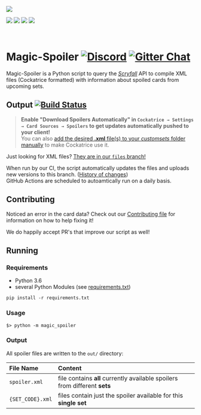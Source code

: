 ![](https://img.shields.io/badge/dynamic/xml?url=https%3A%2F%2Fraw.githubusercontent.com%2FCockatrice%2FMagic-Spoiler%2Ffiles%2Fspoiler.xml&query=%2F%2Finfo%2FcreatedAt&label=Updated)

[![](https://img.shields.io/badge/dynamic/xml.svg?label=Included%20sets&colorB=lightgrey&url=https%3A%2F%2Fraw.githubusercontent.com%2FCockatrice%2FMagic-Spoiler%2Ffiles%2Fspoiler.xml&query=count(%2F%2Flongname))](https://github.com/Cockatrice/Magic-Spoiler/tree/files) [![](https://img.shields.io/badge/dynamic/xml.svg?label=&colorB=lightgrey&url=https%3A%2F%2Fraw.githubusercontent.com%2FCockatrice%2FMagic-Spoiler%2Ffiles%2Fspoiler.xml&query=%2F%2Flongname)](https://github.com/Cockatrice/Magic-Spoiler/blob/files/spoiler.xml)
[![](https://img.shields.io/badge/dynamic/xml.svg?label=Release%20dates&colorB=lightgrey&url=https%3A%2F%2Fraw.githubusercontent.com%2FCockatrice%2FMagic-Spoiler%2Ffiles%2Fspoiler.xml&query=%2F%2Freleasedate)](https://github.com/Cockatrice/Magic-Spoiler/blob/files/spoiler.xml) [![](https://img.shields.io/badge/dynamic/xml.svg?label=Included%20cards&colorB=lightgrey&url=https%3A%2F%2Fraw.githubusercontent.com%2FCockatrice%2FMagic-Spoiler%2Ffiles%2Fspoiler.xml&query=count(%2F%2Fcard))](https://github.com/Cockatrice/Magic-Spoiler/blob/files/spoiler.xml)

<br>

# Magic-Spoiler [![Discord](https://img.shields.io/discord/314987288398659595?label=Discord&logo=discord&logoColor=white)](https://discord.gg/3Z9yzmA) [![Gitter Chat](https://img.shields.io/gitter/room/Cockatrice/Magic-Spoiler)](https://gitter.im/Cockatrice/Magic-Spoiler) #

Magic-Spoiler is a Python script to query the <i>[Scryfall](https://scryfall.com)</i> API to compile XML files (Cockatrice formatted) with information about spoiled cards from upcoming sets.

## Output [![Build Status](https://github.com/Cockatrice/Magic-Spoiler/workflows/Deploy/badge.svg?branch=master)](https://github.com/Cockatrice/Magic-Spoiler/actions?query=workflow%3ADeploy+event%3Aworkflow_dispatch+event%3Aschedule+branch%3Amaster) ##
>**Enable "Download Spoilers Automatically" in `Cockatrice → Settings → Card Sources → Spoilers` to get updates automatically pushed to your client!**<br>
You can also [add the desired <b>.xml</b> file(s) to your <i>customsets</i> folder manually](https://github.com/Cockatrice/Cockatrice/wiki/Custom-Cards-&-Sets#to-add-custom-sets-follow-these-steps) to make Cockatrice use it.

Just looking for XML files?  [They are in our `files` branch!](https://github.com/Cockatrice/Magic-Spoiler/tree/files) 

When run by our CI, the script automatically updates the files and uploads new versions to this branch. ([History of changes](https://github.com/Cockatrice/Magic-Spoiler/commits/files))<br>
GitHub Actions are scheduled to autoamtically run on a daily basis.

## Contributing ##
Noticed an error in the card data? Check out our [Contributing file](https://github.com/Cockatrice/Magic-Spoiler/blob/master/.github/CONTRIBUTING.md) for information on how to help fixing it!

We do happily accept PR's that improve our script as well!

## Running ##

### Requirements ###
 * Python 3.6
 * several Python Modules (see [requirements.txt](https://github.com/Cockatrice/Magic-Spoiler/blob/master/requirements.txt))

```
pip install -r requirements.txt
```

### Usage ###
 
```
$> python -m magic_spoiler
```

### Output ###

All spoiler files are written to the `out/` directory:

| File Name | Content |
|:--|:--|
| `spoiler.xml` | file contains **all** currently available spoilers from different **sets** |
| `{SET_CODE}.xml` | files contain just the spoiler available for this **single set** |
